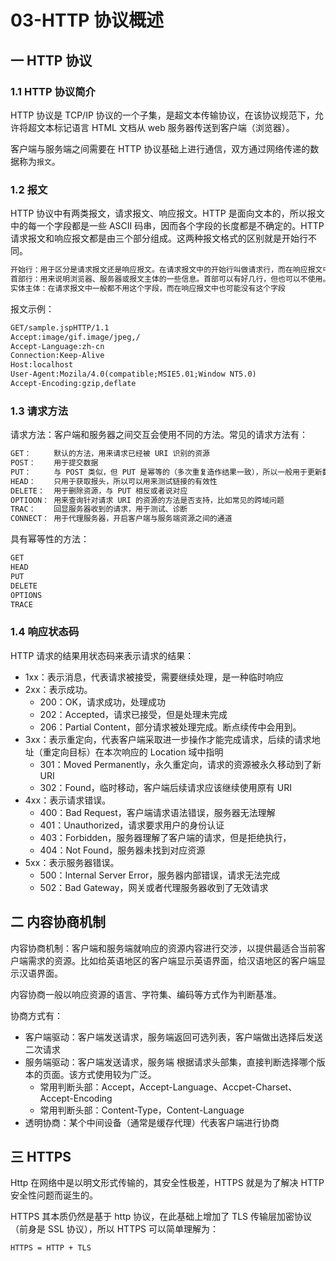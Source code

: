 # 03-HTTP 协议概述

## 一 HTTP 协议

### 1.1 HTTP 协议简介

HTTP 协议是 TCP/IP 协议的一个子集，是超文本传输协议，在该协议规范下，允许将超文本标记语言 HTML 文档从 web 服务器传送到客户端（浏览器）。

客户端与服务端之间需要在 HTTP 协议基础上进行通信，双方通过网络传递的数据称为`报文`。

### 1.2 报文

HTTP 协议中有两类报文，请求报文、响应报文。HTTP 是面向文本的，所以报文中的每一个字段都是一些 ASCII 码串，因而各个字段的长度都是不确定的。HTTP 请求报文和响应报文都是由三个部分组成。这两种报文格式的区别就是开始行不同。

```txt
开始行：用于区分是请求报文还是响应报文。在请求报文中的开始行叫做请求行，而在响应报文中的开始行叫做状态行。
首部行：用来说明浏览器、服务器或报文主体的一些信息。首部可以有好几行，但也可以不使用。
实体主体：在请求报文中一般都不用这个字段，而在响应报文中也可能没有这个字段
```

报文示例：

```txt
GET/sample.jspHTTP/1.1
Accept:image/gif.image/jpeg,/
Accept-Language:zh-cn
Connection:Keep-Alive
Host:localhost
User-Agent:Mozila/4.0(compatible;MSIE5.01;Window NT5.0)
Accept-Encoding:gzip,deflate
```

### 1.3 请求方法

请求方法：客户端和服务器之间交互会使用不同的方法。常见的请求方法有：

```txt
GET：     默认的方法，用来请求已经被 URI 识别的资源
POST：    用于提交数据
PUT：     与 POST 类似，但 PUT 是幂等的（多次重复造作结果一致），所以一般用于更新数据
HEAD：    只用于获取报头，所以可以用来测试链接的有效性
DELETE：  用于删除资源，与 PUT 相反或者说对应
OPTIOON： 用来查询针对请求 URI 的资源的方法是否支持，比如常见的跨域问题
TRAC：    回显服务器收到的请求，用于测试、诊断
CONNECT： 用于代理服务器，开启客户端与服务端资源之间的通道
```

具有幂等性的方法：

```txt
GET
HEAD
PUT
DELETE
OPTIONS
TRACE
```

### 1.4 响应状态码

HTTP 请求的结果用状态码来表示请求的结果：

- 1xx：表示消息，代表请求被接受，需要继续处理，是一种临时响应
- 2xx：表示成功。
  - 200：OK，请求成功，处理成功
  - 202：Accepted，请求已接受，但是处理未完成
  - 206：Partial Content，部分请求被处理完成。断点续传中会用到。
- 3xx：表示重定向，代表客户端采取进一步操作才能完成请求，后续的请求地址（重定向目标）在本次响应的 Location 域中指明
  - 301：Moved Permanently，永久重定向，请求的资源被永久移动到了新 URI
  - 302：Found，临时移动，客户端后续请求应该继续使用原有 URI
- 4xx：表示请求错误。
  - 400：Bad Request，客户端请求语法错误，服务器无法理解
  - 401：Unauthorized，请求要求用户的身份认证
  - 403：Forbidden，服务器理解了客户端的请求，但是拒绝执行，
  - 404：Not Found，服务器未找到对应资源
- 5xx：表示服务器错误。
  - 500：Internal Server Error，服务器内部错误，请求无法完成
  - 502：Bad Gateway，网关或者代理服务器收到了无效请求

## 二 内容协商机制

内容协商机制：客户端和服务端就响应的资源内容进行交涉，以提供最适合当前客户端需求的资源。比如给英语地区的客户端显示英语界面，给汉语地区的客户端显示汉语界面。

内容协商一般以响应资源的语言、字符集、编码等方式作为判断基准。

协商方式有：

- 客户端驱动：客户端发送请求，服务端返回可选列表，客户端做出选择后发送二次请求
- 服务端驱动：客户端发送请求，服务端 根据请求头部集，直接判断选择哪个版本的页面。该方式使用较为广泛。
  - 常用判断头部：Accept，Accept-Language、Accpet-Charset、Accept-Encoding
  - 常用判断头部：Content-Type，Content-Language
- 透明协商：某个中间设备（通常是缓存代理）代表客户端进行协商

## 三 HTTPS

Http 在网络中是以明文形式传输的，其安全性极差，HTTPS 就是为了解决 HTTP 安全性问题而诞生的。

HTTPS 其本质仍然是基于 http 协议，在此基础上增加了 TLS 传输层加密协议（前身是 SSL 协议），所以 HTTPS 可以简单理解为：

```txt
HTTPS = HTTP + TLS
```
